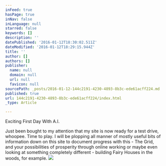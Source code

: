 ```yaml
---
inFeed: true
hasPage: true
inNav: false
inLanguage: null
starred: false
keywords: []
description: ''
datePublished: '2016-01-12T18:30:02.511Z'
dateModified: '2016-01-12T18:29:15.944Z'
title: ''
author: []
authors: []
publisher:
  name: null
  domain: null
  url: null
  favicon: null
sourcePath: _posts/2016-01-12-144c2191-4230-4893-8b3c-ede61acff224.md
published: true
url: 144c2191-4230-4893-8b3c-ede61acff224/index.html
_type: Article

---
```

Exciting First Day With A.I.

Just been bought to my attention that my site is now ready for a test drive, whoopee. Time to play. I will be plopping all manner of mostly useful bits of information down on this site to document progress with this - The Grid, and your possibilities of prosperity through online working or maybe even looking at something completely different - building Fairy Houses in the woods, for example. ![](https://the-grid-user-content.s3-us-west-2.amazonaws.com/fbaf335f-3323-4182-bcf5-0dbb65090990.jpg)